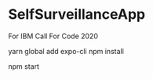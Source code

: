# SelfSurveillanceApp
For IBM Call For Code 2020

yarn global add expo-cli
npm install

npm start


